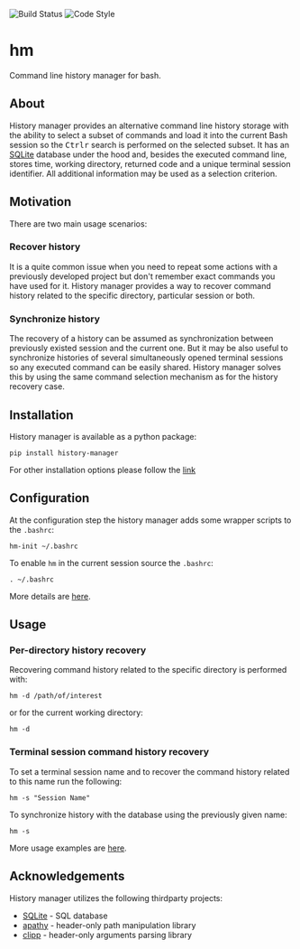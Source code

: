 ![Build Status](https://github.com/dkolmakov/hm/actions/workflows/build-and-test.yml/badge.svg)
![Code Style](https://github.com/dkolmakov/hm/actions/workflows/code-style.yml/badge.svg)

# hm
Command line history manager for bash. 

## About
History manager provides an alternative command line history storage with the ability to select a subset of commands and load it into the current Bash session so the <kbd>Ctrl</kbd><kbd>r</kbd> search is performed on the selected subset. It has an [SQLite](https://www.sqlite.org) database under the hood and, besides the executed command line, stores time, working directory, returned code and a unique terminal session identifier. All additional information may be used as a selection criterion.

## Motivation

There are two main usage scenarios:

### Recover history

It is a quite common issue when you need to repeat some actions with a previously developed project but don't remember exact commands you have used for it. History manager provides a way to recover command history related to the specific directory, particular session or both.

### Synchronize history

The recovery of a history can be assumed as synchronization between previously existed session and the current one. But it may be also useful to synchronize histories of several simultaneously opened terminal sessions so any executed command can be easily shared. History manager solves this by using the same command selection mechanism as for the history recovery case.

## Installation

History manager is available as a python package:

```Shell
pip install history-manager
```

For other installation options please follow the [link](docs/installation.md)

## Configuration

At the configuration step the history manager adds some wrapper scripts to the `.bashrc`:

```Shell
hm-init ~/.bashrc
```
To enable `hm` in the current session source the `.bashrc`:

```Shell
. ~/.bashrc
```

More details are [here](docs/configuration.md).

## Usage

### Per-directory history recovery

Recovering command history related to the specific directory is performed with:

```Shell
hm -d /path/of/interest
```
or for the current working directory:

```Shell
hm -d
```

### Terminal session command history recovery

To set a terminal session name and to recover the command history related to this name run the following:
```Shell
hm -s "Session Name"
```

To synchronize history with the database using the previously given name:
```Shell
hm -s
```

More usage examples are [here](docs/usage.md).

## Acknowledgements

History manager utilizes the following thirdparty projects:
- [SQLite](https://www.sqlite.org) - SQL database
- [apathy](https://github.com/dlecocq/apathy) - header-only path manipulation library
- [clipp](https://github.com/muellan/clipp) - header-only arguments parsing library


